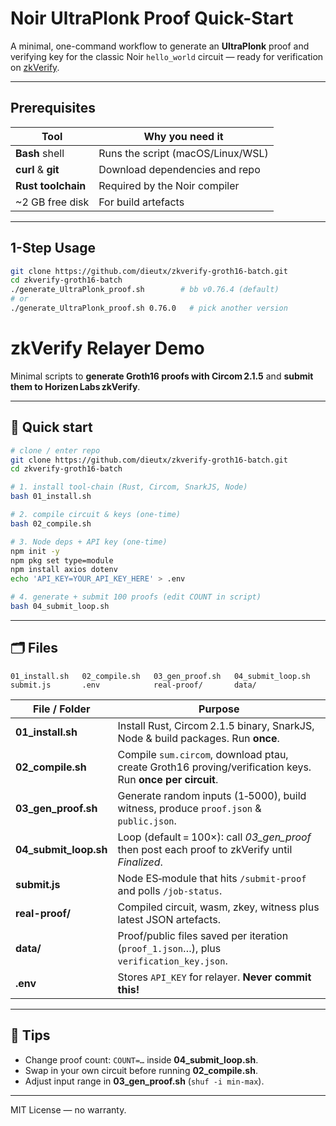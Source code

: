 # Noir UltraPlonk Proof Quick-Start

A minimal, one-command workflow to generate an **UltraPlonk** proof and verifying key for the classic Noir `hello_world` circuit — ready for verification on [zkVerify](https://zkverify.io/).

---

## Prerequisites

| Tool | Why you need it |
|------|-----------------|
| **Bash** shell | Runs the script (macOS/Linux/WSL) |
| **curl** & **git** | Download dependencies and repo |
| **Rust toolchain** | Required by the Noir compiler |
| ~2 GB free disk | For build artefacts |

---

## 1-Step Usage

```bash
git clone https://github.com/dieutx/zkverify-groth16-batch.git
cd zkverify-groth16-batch
./generate_UltraPlonk_proof.sh        # bb v0.76.4 (default)
# or
./generate_UltraPlonk_proof.sh 0.76.0   # pick another version
```

# zkVerify Relayer Demo

Minimal scripts to **generate Groth16 proofs with Circom 2.1.5** and **submit them to Horizen Labs zkVerify**.

---

## 🚀 Quick start

```bash
# clone / enter repo
git clone https://github.com/dieutx/zkverify-groth16-batch.git
cd zkverify-groth16-batch

# 1. install tool‑chain (Rust, Circom, SnarkJS, Node)
bash 01_install.sh

# 2. compile circuit & keys (one‑time)
bash 02_compile.sh

# 3. Node deps + API key (one‑time)
npm init -y
npm pkg set type=module
npm install axios dotenv
echo 'API_KEY=YOUR_API_KEY_HERE' > .env

# 4. generate + submit 100 proofs (edit COUNT in script)
bash 04_submit_loop.sh
```

---

## 🗂️ Files

```
01_install.sh   02_compile.sh   03_gen_proof.sh   04_submit_loop.sh
submit.js       .env            real-proof/       data/
```

| File / Folder           | Purpose                                                                                                  |
| ----------------------- | -------------------------------------------------------------------------------------------------------- |
| **01\_install.sh**      | Install Rust, Circom 2.1.5 binary, SnarkJS, Node & build packages. Run **once**.                         |
| **02\_compile.sh**      | Compile `sum.circom`, download ptau, create Groth16 proving/verification keys. Run **once per circuit**. |
| **03\_gen\_proof.sh**   | Generate random inputs (1‑5000), build witness, produce `proof.json` & `public.json`.                    |
| **04\_submit\_loop.sh** | Loop (default = 100×): call *03\_gen\_proof* then post each proof to zkVerify until *Finalized*.         |
| **submit.js**           | Node ES‑module that hits `/submit-proof` and polls `/job-status`.                                        |
| **real-proof/**         | Compiled circuit, wasm, zkey, witness plus latest JSON artefacts.                                        |
| **data/**               | Proof/public files saved per iteration (`proof_1.json`…), plus `verification_key.json`.                  |
| **.env**                | Stores `API_KEY` for relayer. **Never commit this!**                                                     |

---

## 🔧 Tips

- Change proof count: `COUNT=…` inside **04\_submit\_loop.sh**.
- Swap in your own circuit before running **02\_compile.sh**.
- Adjust input range in **03\_gen\_proof.sh** (`shuf -i min-max`).

---

MIT License — no warranty.

